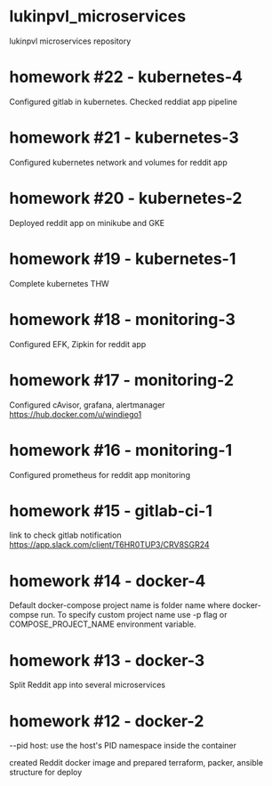# lukinpvl_microservices
lukinpvl microservices repository

# homework #22 - kubernetes-4
Configured gitlab in kubernetes. Checked reddiat app pipeline

# homework #21 - kubernetes-3
Configured kubernetes network and volumes for reddit app

# homework #20 - kubernetes-2
Deployed reddit app on minikube and GKE

# homework #19 - kubernetes-1
Complete kubernetes THW

# homework #18 - monitoring-3
Configured EFK, Zipkin for reddit app

# homework #17 - monitoring-2
Configured cAvisor, grafana, alertmanager
https://hub.docker.com/u/windiego1

# homework #16 - monitoring-1
Configured prometheus for reddit app monitoring

# homework #15 - gitlab-ci-1
link to check gitlab notification https://app.slack.com/client/T6HR0TUP3/CRV8SGR24

# homework #14 - docker-4
Default docker-compose project name is folder name where docker-compse run.
To specify custom project name use -p flag or COMPOSE_PROJECT_NAME environment variable.

# homework #13 - docker-3
Split Reddit app into several microservices

# homework #12 - docker-2
--pid host: use the host's PID namespace inside the container

 created Reddit docker image and prepared terraform, packer, ansible structure for deploy
